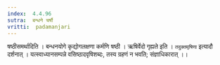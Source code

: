 ```yaml
---
index:  4.4.96
sutra:  बन्धने चर्षौ
vritti:  padamanjari
---
```


षष्ठीसमर्थादिति । बन्धनयोगे कृद्योगलक्षणा कर्मणि षष्ठी । ऋषिर्वेदो गृह्यते इति । `तदुक्तमृषिणा` इत्यादौ दर्शनात् । यत्स्वाध्यानसम्पन्ने वसिष्ठादवृषिशब्दः, तस्य ग्रहणं न भवति; संज्ञाधिकारात् ।।
